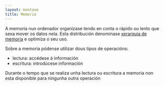 ```yaml
---
layout: montaxe
title: Memoria
---
```


A memoria nun ordenador organízase tendo en conta o rápido ou lento que sexa mover os datos nela. Esta distribución denomínase [xerarquia de memoria]({{site.url}}/montaxe/xerarquiaMemoria) e optimiza o seu uso.


Sobre a memoria pódense utilizar dous tipos de operacións:

* lectura: accédese á información
* escritura: introdúcese información

Durante o tempo que se realiza unha lectura ou escritura a memoria non esta disponible para ningunha outra operación
